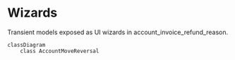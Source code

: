 # Wizards

Transient models exposed as UI wizards in account_invoice_refund_reason.

```mermaid
classDiagram
    class AccountMoveReversal
```
